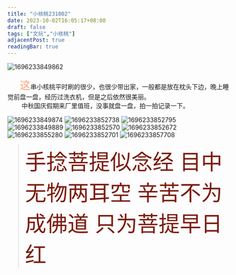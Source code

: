 ```yaml
---
title: "小核桃231002"
date: 2023-10-02T16:05:17+08:00
draft: false
tags: ["文玩","小核桃"]
adjacentPost: true
readingBar: true
---
```

![1696233849862](https://cdn.jsdelivr.net/gh/tosspi/picx-images-hosting@master/1696233849862.jpg)

&emsp;&emsp;<font size=5 color=#ffa07a>这</font>串小核桃平时刷的很少，也很少带出家，一般都是放在枕头下边，晚上睡觉前盘一盘，经历过洗衣机，但是之后依然很美丽。<br>
&emsp;&emsp; 中秋国庆假期来厂里值班，没事就盘一盘，拍一拍记录一下。<br>

![1696233849874](https://cdn.jsdelivr.net/gh/tosspi/picx-images-hosting@master/1696233849874.jpg)
![1696233852738](https://cdn.jsdelivr.net/gh/tosspi/picx-images-hosting@master/1696233852738.jpg)
![1696233852795](https://cdn.jsdelivr.net/gh/tosspi/picx-images-hosting@master/1696233852795.jpg)
![1696233849889](https://cdn.jsdelivr.net/gh/tosspi/picx-images-hosting@master/1696233849889.jpg)
![1696233852570](https://cdn.jsdelivr.net/gh/tosspi/picx-images-hosting@master/1696233852570.jpg)
![1696233852672](https://cdn.jsdelivr.net/gh/tosspi/picx-images-hosting@master/1696233852672.jpg)
![1696233855280](https://cdn.jsdelivr.net/gh/tosspi/picx-images-hosting@master/1696233855280.jpg)
![1696233852701](https://cdn.jsdelivr.net/gh/tosspi/picx-images-hosting@master/1696233852701.jpg)
![1696233857708](https://cdn.jsdelivr.net/gh/tosspi/picx-images-hosting@master/1696233857708.jpg)


><font size=9 color=#7a1b0c>手捻菩提似念经
目中无物两耳空
辛苦不为成佛道
只为菩提早日红</font>